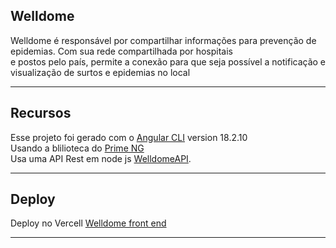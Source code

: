 ## Welldome

Welldome é responsável por compartilhar informações para prevenção de epidemias. Com sua rede compartilhada por hospitais <br> e postos pelo país, permite a conexão para que seja possível a notificação e visualização de surtos e epidemias no local

---

## Recursos

Esse projeto foi gerado com o [Angular CLI](https://github.com/angular/angular-cli) version 18.2.10
<br>
Usando a blilioteca do [Prime NG](https://primeng.org/)
<br>
Usa uma API Rest em node js [WelldomeAPI](https://github.com/RafaelSd0/Welldome_Back-end).


---

## Deploy

Deploy no Vercell [Welldome front end](https://welldome-front-end.vercel.app/)

---

## 
